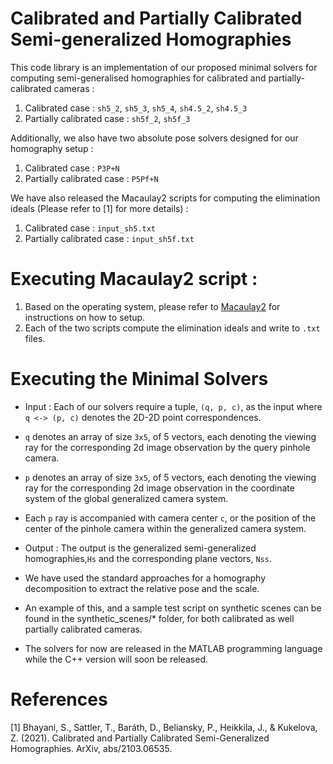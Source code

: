 # Calibrated and Partially Calibrated Semi-generalized Homographies
This code library is an implementation of our proposed minimal solvers for computing semi-generalised homographies for calibrated and partially-calibrated cameras :
1. Calibrated case : `sh5_2`, `sh5_3`, `sh5_4`, `sh4.5_2`, `sh4.5_3`
2. Partially calibrated case : `sh5f_2`, `sh5f_3`

Additionally, we also have two absolute pose solvers designed for our homography setup :
1. Calibrated case : `P3P+N`
2. Partially calibrated case : `P5Pf+N`

We have also released the Macaulay2 scripts for computing the elimination ideals (Please refer to [1] for more details) :
1. Calibrated case : `input_sh5.txt`
2. Partially calibrated case : `input_sh5f.txt`
 
# Executing Macaulay2 script :
1. Based on the operating system, please refer to [Macaulay2](http://www2.macaulay2.com/Macaulay2/Downloads) for instructions on how to setup.
2. Each of the two scripts compute the elimination ideals and write to `.txt` files.  

# Executing the Minimal Solvers
* Input : Each of our solvers require a tuple, `(q, p, c)`, as the input where `q <-> (p, c)` denotes the 2D-2D point correspondences. 
* `q` denotes an array of size `3x5`, of 5 vectors, each denoting the viewing ray for the corresponding 2d image observation by the query pinhole camera.
* `p` denotes an array of size `3x5`, of 5 vectors, each denoting the viewing ray for the corresponding 2d image observation in the coordinate system of the global generalized camera system.
* Each `p` ray is accompanied with camera center `c`, or the position of the center of the pinhole camera within the generalized camera system.
* Output : The output is the generalized semi-generalized homographies,`Hs` and the corresponding plane vectors, `Nss`.

* We have used the standard approaches for a homography decomposition to extract the relative pose and the scale. 
* An example of this, and a sample test script on synthetic scenes can be found in the synthetic_scenes/* folder, for both calibrated as well partially calibrated cameras.
* The solvers for now are released in the MATLAB programming language while the C++ version will soon be released.

# References
  [1] Bhayani, S., Sattler, T., Baráth, D., Beliansky, P., Heikkila, J., & Kukelova, Z. (2021). Calibrated and Partially Calibrated Semi-Generalized Homographies. ArXiv, abs/2103.06535.

